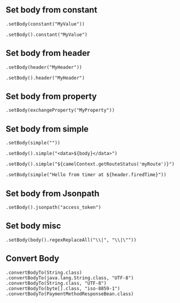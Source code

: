 
## Set body from constant

```
.setBody(constant("MyValue"))

.setBody().constant("MyValue")

```

## Set body from header

```
.setBody(header("MyHeader"))

.setBody().header("MyHeader")

```

## Set body from property

```
.setBody(exchangeProperty("MyProperty"))

```


## Set body from simple

```
.setBody(simple(""))

.setBody().simple("<data>${body}</data>")

.setBody().simple("${camelContext.getRouteStatus('myRoute')}")

.setBody(simple("Hello from timer at ${header.firedTime}"))

```

## Set body from Jsonpath

```
.setBody().jsonpath("access_token")

```


## Set body misc

```
.setBody(body().regexReplaceAll("\\|", "\\|\""))

```


## Convert Body

```
.convertBodyTo(String.class)
.convertBodyTo(java.lang.String.class, "UTF-8")
.convertBodyTo(String.class, "UTF-8")
.convertBodyTo(byte[].class, "iso-8859-1")
.convertBodyTo(PaymentMethodResponseBean.class)
```
